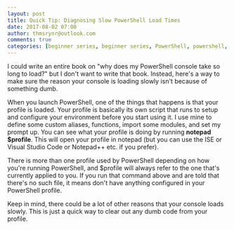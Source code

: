 ```yaml
---
layout: post
title: Quick Tip: Diagnosing Slow PowerShell Load Times
date: 2017-08-02 07:00
author: thmsrynr@outlook.com
comments: true
categories: [beginner series, beginner series, PowerShell, powershell, quick tip, Uncategorized]
---
```

I could write an entire book on "why does my PowerShell console take so long to load?" but I don't want to write that book. Instead, here's a way to make sure the reason your console is loading slowly isn't because of something dumb.

<!--more-->

When you launch PowerShell, one of the things that happens is that your profile is loaded. Your profile is basically its own script that runs to setup and configure your environment before you start using it. I use mine to define some custom aliases, functions, import some modules, and set my prompt up. You can see what your profile is doing by running <strong>notepad $profile</strong>. This will open your profile in notepad (but you can use the ISE or Visual Studio Code or Notepad++ etc. if you prefer).

There is more than one profile used by PowerShell depending on how you're running PowerShell, and $profile will always refer to the one that's currently applied to you. If you run that command above and are told that there's no such file, it means don't have anything configured in your PowerShell profile.

Keep in mind, there could be a lot of other reasons that your console loads slowly. This is just a quick way to clear out any dumb code from your profile.
